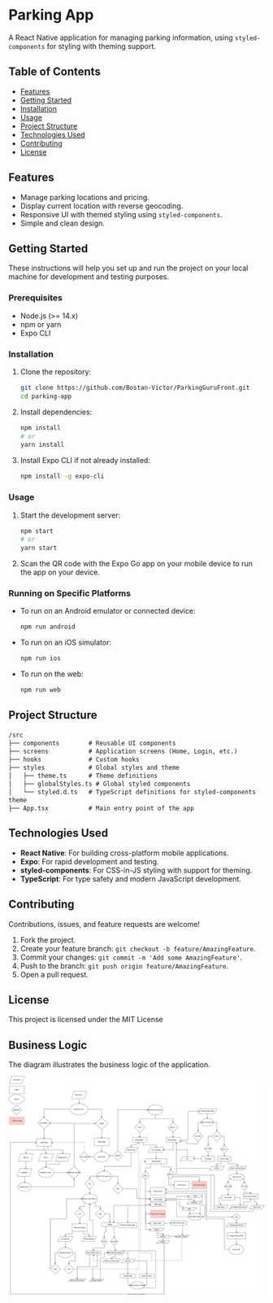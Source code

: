 # Parking App

A React Native application for managing parking information, using `styled-components` for styling with theming support.

## Table of Contents

- [Features](#features)
- [Getting Started](#getting-started)
- [Installation](#installation)
- [Usage](#usage)
- [Project Structure](#project-structure)
- [Technologies Used](#technologies-used)
- [Contributing](#contributing)
- [License](#license)

## Features

- Manage parking locations and pricing.
- Display current location with reverse geocoding.
- Responsive UI with themed styling using `styled-components`.
- Simple and clean design.

## Getting Started

These instructions will help you set up and run the project on your local machine for development and testing purposes.

### Prerequisites

- Node.js (>= 14.x)
- npm or yarn
- Expo CLI

### Installation

1. Clone the repository:

   ```bash
   git clone https://github.com/Bostan-Victor/ParkingGuruFront.git
   cd parking-app
   ```

2. Install dependencies:

   ```bash
   npm install
   # or
   yarn install
   ```

3. Install Expo CLI if not already installed:

   ```bash
   npm install -g expo-cli
   ```

### Usage

1. Start the development server:

   ```bash
   npm start
   # or
   yarn start
   ```

2. Scan the QR code with the Expo Go app on your mobile device to run the app on your device.

### Running on Specific Platforms

- To run on an Android emulator or connected device:

  ```bash
  npm run android
  ```

- To run on an iOS simulator:

  ```bash
  npm run ios
  ```

- To run on the web:

  ```bash
  npm run web
  ```

## Project Structure

```
/src
├── components        # Reusable UI components
├── screens           # Application screens (Home, Login, etc.)
├── hooks             # Custom hooks
├── styles            # Global styles and theme
│   ├── theme.ts      # Theme definitions
│   ├── globalStyles.ts # Global styled components
│   └── styled.d.ts   # TypeScript definitions for styled-components theme
├── App.tsx           # Main entry point of the app
```

## Technologies Used

- **React Native**: For building cross-platform mobile applications.
- **Expo**: For rapid development and testing.
- **styled-components**: For CSS-in-JS styling with support for theming.
- **TypeScript**: For type safety and modern JavaScript development.

## Contributing

Contributions, issues, and feature requests are welcome!

1. Fork the project.
2. Create your feature branch: `git checkout -b feature/AmazingFeature`.
3. Commit your changes: `git commit -m 'Add some AmazingFeature'`.
4. Push to the branch: `git push origin feature/AmazingFeature`.
5. Open a pull request.

## License

This project is licensed under the MIT License

## Business Logic

The diagram illustrates the business logic of the application.

![Business Logic Diagram](./assets/project_schema.svg)
